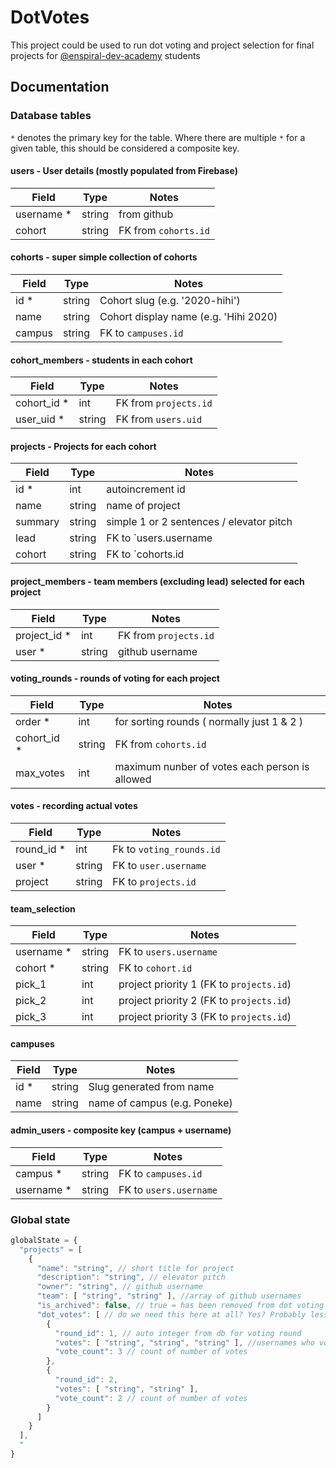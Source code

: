 # DotVotes 
This project could be used to run dot voting and project selection for final projects for [@enspiral-dev-academy](https://github.com/enspiral-dev-academy) students

## Documentation

### Database tables

`*` denotes the primary key for the table. Where there are multiple `*` for a given table, this should be considered a composite key.

#### users - User details (mostly populated from Firebase)

| Field      | Type    |  Notes                               |
| --------   | ------- | ------------------------------------ |
| username * | string  | from github                          |
| cohort     | string  | FK from `cohorts.id`                 |

#### cohorts - super simple collection of cohorts

| Field  | Type   | Notes                                 |
| -----  | ------ | ------------------------------------- |
| id *   | string | Cohort slug (e.g. '2020-hihi')        |
| name   | string | Cohort display name (e.g. 'Hihi 2020) |
| campus | string | FK to `campuses.id` |

#### cohort_members - students in each cohort 
| Field       | Type   | Notes                 |
| -----       | ------ | ------------------    |
| cohort_id * | int    | FK from `projects.id` |
| user_uid *   | string | FK from `users.uid`  |

#### projects - Projects for each cohort

| Field   | Type   | Notes                                    |
| -----   | ------ | -------------------------------------    |
| id *    | int    | autoincrement id                         |
| name    | string | name of project                          |
| summary | string | simple 1 or 2 sentences / elevator pitch |
| lead    | string | FK to `users.username                    |
| cohort  | string | FK to `cohorts.id                        |

#### project_members - team members (excluding lead) selected for each project 
| Field        | Type   | Notes                 |
| -----        | ------ | ------------------    |
| project_id * | int    | FK from `projects.id` |
| user *       | string | github username       |

#### voting_rounds - rounds of voting for each project
| Field        | Type   | Notes                                          |
| -----        | ------ | ------------------                             |
| order  *     | int    | for sorting rounds ( normally just 1 & 2 )     |
| cohort_id *  | string | FK from `cohorts.id`                           |
| max_votes    | int    | maximum nunber of votes each person is allowed |

#### votes - recording actual votes
| Field       | Type   | Notes                    |
| -----       | ------ | ------------------       |
| round_id *  | int    | Fk to `voting_rounds.id` |
| user *      | string | FK to `user.username`    |
| project     | string | FK to `projects.id`      | 

#### team_selection
| Field      | Type   | Notes                                    |
| -----      | ------ | ------------------                       |
| username * | string | FK to `users.username`                   |
| cohort *   | string | FK to `cohort.id`                        |
| pick_1     | int    | project priority 1 (FK to `projects.id`) |
| pick_2     | int    | project priority 2 (FK to `projects.id`) |
| pick_3     | int    | project priority 3 (FK to `projects.id`) |

#### campuses
| Field | Type | Notes |
| --- | --- | --- |
| id * | string | Slug generated from name |
| name | string | name of campus (e.g. Poneke) |

#### admin_users - composite key (campus + username)
| Field | Type | Notes |
| --- | --- | --- |
| campus * | string | FK to `campuses.id` |
| username * | string | FK to `users.username` |



### Global state
``` js
globalState = {
  "projects" = [
    {
      "name": "string", // short title for project
      "description": "string", // elevator pitch
      "owner": "string", // github username
      "team": [ "string", "string" ], //array of github usernames
      "is_archived": false, // true = has been removed from dot voting (voted off)
      "dot_votes": [ // do we need this here at all? Yes? Probably less processing to store it in store?
        { 
          "round_id": 1, // auto integer from db for voting round
          "votes": [ "string", "string", "string" ], //usernames who voted for this thing
          "vote_count": 3 // count of number of votes
        },
        {
          "round_id": 2,
          "votes": [ "string", "string" ],
          "vote_count": 2 // count of number of votes
        }
      ]
    }
  ],
  "
}
```